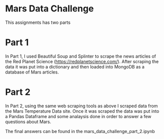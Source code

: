 # Mars Data Challenge
 
 This assignments has two parts

# Part 1

In Part 1, I used Beautiful Soup and Splinter to scrape the news articles of the Red Planet Science (https://redplanetscience.com/). After scraping the data it was put into a dictionary and then loaded into MongoDB as a database of Mars articles.

# Part 2

In Part 2, using the same web scraping tools as above I scraped data from the Mars Temperature Data site. Once it was scraped the data was put into a Pandas Dataframe and some analaysis done in order to answer a few questions about Mars.

The final answers can be found in the mars_data_challenge_part_2.ipynb 